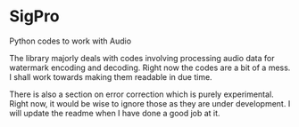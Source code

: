 # SigPro
Python codes to work with Audio

The library majorly deals with codes involving processing audio data for watermark encoding and decoding.
Right now the codes are a bit of a mess. I shall work towards making them readable in due time.

There is also a section on error correction which is purely experimental. Right now, it would be wise to ignore 
those as they are under development. I will update the readme when I have done a good job at it.
